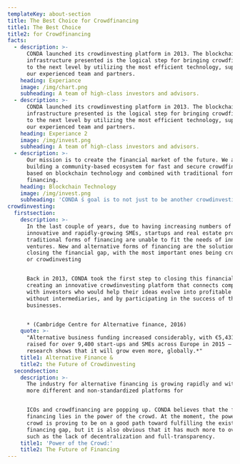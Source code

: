 ```yaml
---
templateKey: about-section
title: The Best Choice for Crowdfinancing
title1: The Best Choice
title2: for Crowdfinancing
facts:
  - description: >-
      CONDA launched its crowdinvesting platform in 2013. The blockchain
      infrastructure presented is the logical step for bringing crowdfinancing
      to the next level by utilizing the most efficient technology, supported by
      our experienced team and partners.
    heading: Experiance
    image: /img/chart.png
    subheading: A team of high-class investors and advisors.
  - description: >-
      CONDA launched its crowdinvesting platform in 2013. The blockchain
      infrastructure presented is the logical step for bringing crowdfinancing
      to the next level by utilizing the most efficient technology, supported by
      our experienced team and partners.
    heading: Experiance 2
    image: /img/invest.png
    subheading: A team of high-class investors and advisors.
  - description: >-
      Our mission is to create the financial market of the future. We are
      building a community-based ecosystem for fast and secure crowdfinancing,
      based on blockchain technology and combined with traditional forms of
      financing.
    heading: Blockchain Technology
    image: /img/invest.png
    subheading: 'CONDA ́s goal is to not just to be another crowdinvesting platform. '
crowdinvesting:
  firstsection:
    description: >-
      In the last couple of years, due to having increasing numbers of
      innovative and rapidly-growing SMEs, startups and real estate projects,
      traditional forms of financing are unable to fit the needs of innovative
      ventures. New and alternative forms of financing are the solution to
      closing the financial gap, with the most important ones being crowdfunding
      or crowdinvesting


      Back in 2013, CONDA took the first step to closing this financial gap by
      creating an innovative crowdinvesting platform that connects companies
      with investors who would help their ideas evolve into profitable business
      without intermediaries, and by participating in the success of these
      businesses.


      * (Cambridge Centre for Alternative finance, 2016)
    quote: >-
      "Alternative business funding increased considerably, with €5,431 million
      raised for over 9,400 start-ups and SMEs across Europe in 2015 – and
      research shows that it will grow even more, globally.*"
    title1: Alternative Finance &
    title2: the Future of Crowdinvesting
  secondsection:
    description: >-
      The industry for alternative financing is growing rapidly and with it,
      more different and non-standardized platforms for


      ICOs and crowdfinancing are popping up. CONDA believes that the future of
      financing lies in the power of the crowd. At the moment, the power of the
      crowd is proving to be on a good path toward fulfilling the existing
      financing gap, but it is also obvious that it has much more to overcome,
      such as the lack of decentralization and full-transparency.
    title1: 'Power of the Crowd:'
    title2: The Future of Financing
---
```


